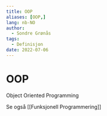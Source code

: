 ```yaml
---
title: OOP
aliases: [OOP,]
lang: nb-NO
author:
  - Sondre Grønås
tags:
  - Definisjon
date: 2022-07-06
---
```

# OOP
Object Oriented Programming

Se også [[Funksjonell Programmering]]